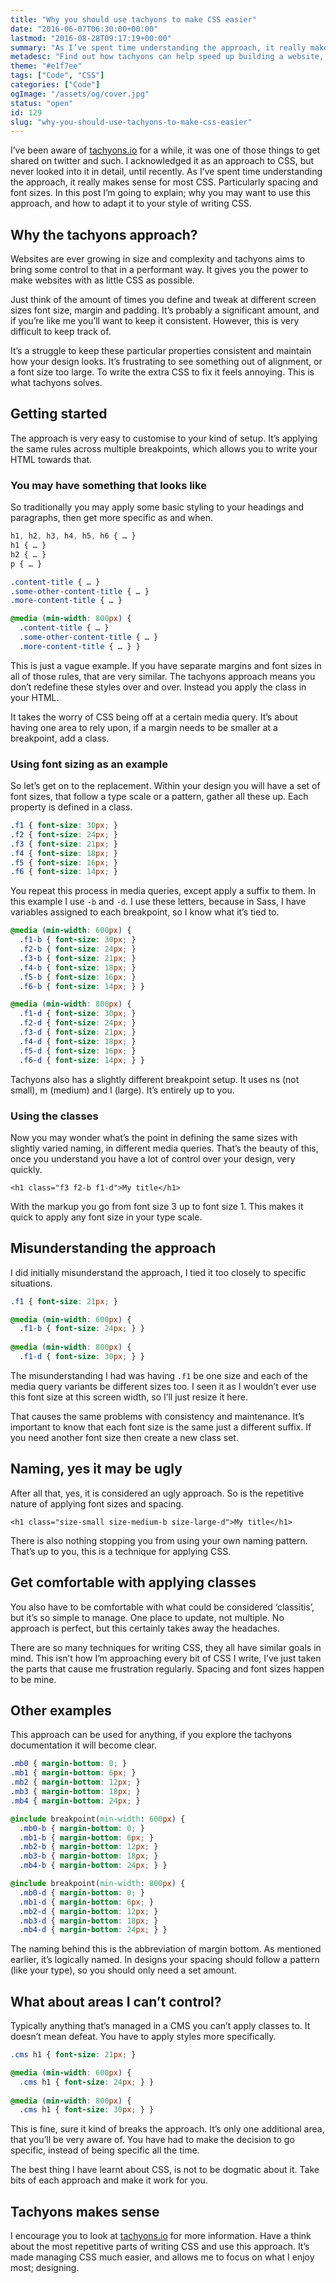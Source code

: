 ```yaml
---
title: "Why you should use tachyons to make CSS easier"
date: "2016-06-07T06:30:00+00:00"
lastmod: "2016-08-28T09:17:19+00:00"
summary: "As I’ve spent time understanding the approach, it really makes sense for most CSS. Particularly spacing and font sizes. In this post I’m going to explain; why you may want to use this approach, and how to adapt it to your style of writing CSS."
metadesc: "Find out how tachyons can help speed up building a website, but most of all keep things expected and consistent."
theme: "#e1f7ee"
tags: ["Code", "CSS"]
categories: ["Code"]
ogImage: "/assets/og/cover.jpg"
status: "open"
id: 129
slug: "why-you-should-use-tachyons-to-make-css-easier"
---
```


I’ve been aware of [tachyons.io](http://tachyons.io) for a while, it was one of those things to get shared on twitter and such. I acknowledged it as an approach to CSS, but never looked into it in detail, until recently. As I’ve spent time understanding the approach, it really makes sense for most CSS. Particularly spacing and font sizes. In this post I’m going to explain; why you may want to use this approach, and how to adapt it to your style of writing CSS.

## Why the tachyons approach?
Websites are ever growing in size and complexity and tachyons aims to bring some control to that in a performant way. It gives you the power to make websites with as little CSS as possible.

Just think of the amount of times you define and tweak at different screen sizes font size, margin and padding. It’s probably a significant amount, and if you’re like me you’ll want to keep it consistent. However, this is very difficult to keep track of.

It’s a struggle to keep these particular properties consistent and maintain how your design looks. It’s frustrating to see something out of alignment, or a font size too large. To write the extra CSS to fix it feels annoying. This is what tachyons solves.

## Getting started
The approach is very easy to customise to your kind of setup. It’s applying the same rules across multiple breakpoints, which allows you to write your HTML towards that.

### You may have something that looks like
So traditionally you may apply some basic styling to your headings and paragraphs, then get more specific as and when.

```css
h1, h2, h3, h4, h5, h6 { … }
h1 { … }
h2 { … }
p { … }

.content-title { … }
.some-other-content-title { … }
.more-content-title { … }

@media (min-width: 800px) {
  .content-title { … }
  .some-other-content-title { … }
  .more-content-title { … } }
```

This is just a vague example. If you have separate margins and font sizes in all of those rules, that are very similar. The tachyons approach means you don’t redefine these styles over and over. Instead you apply the class in your HTML.

It takes the worry of CSS being off at a certain media query. It’s about having one area to rely upon, if a margin needs to be smaller at a breakpoint, add a class.

### Using font sizing as an example
So let’s get on to the replacement. Within your design you will have a set of font sizes, that follow a type scale or a pattern, gather all these up. Each property is defined in a class.

```css
.f1 { font-size: 30px; }
.f2 { font-size: 24px; }
.f3 { font-size: 21px; }
.f4 { font-size: 18px; }
.f5 { font-size: 16px; }
.f6 { font-size: 14px; }
```

You repeat this process in media queries, except apply a suffix to them. In this example I use `-b` and `-d`. I use these letters, because in Sass, I have variables assigned to each breakpoint, so I know what it’s tied to.

```css
@media (min-width: 600px) {
  .f1-b { font-size: 30px; }
  .f2-b { font-size: 24px; }
  .f3-b { font-size: 21px; }
  .f4-b { font-size: 18px; }
  .f5-b { font-size: 16px; }
  .f6-b { font-size: 14px; } }

@media (min-width: 800px) {
  .f1-d { font-size: 30px; }
  .f2-d { font-size: 24px; }
  .f3-d { font-size: 21px; }
  .f4-d { font-size: 18px; }
  .f5-d { font-size: 16px; }
  .f6-d { font-size: 14px; } }
```

Tachyons also has a slightly different breakpoint setup. It uses  ns (not small), m (medium) and l (large). It’s entirely up to you.

### Using the classes
Now you may wonder what’s the point in defining the same sizes with slightly varied naming, in different media queries. That’s the beauty of this, once you understand you have a lot of control over your design, very quickly.

```markup
<h1 class="f3 f2-b f1-d">My title</h1>
```

With the markup you go from font size 3 up to font size 1. This makes it quick to apply any font size in your type scale.

## Misunderstanding the approach
I did initially misunderstand the approach, I tied it too closely to specific situations.

```css
.f1 { font-size: 21px; }

@media (min-width: 600px) {
  .f1-b { font-size: 24px; } }
  
@media (min-width: 800px) {
  .f1-d { font-size: 30px; } }
```

The misunderstanding I had was having `.f1` be one size and each of the media query variants be different sizes too. I seen it as I wouldn’t ever use this font size at this screen width, so I’ll just resize it here.

That causes the same problems with consistency and maintenance. It’s important to know that each font size is the same just a different suffix. If you need another font size then create a new class set.

## Naming, yes it may be ugly
After all that, yes, it is considered an ugly approach. So is the repetitive nature of applying font sizes and spacing.

```markup
<h1 class="size-small size-medium-b size-large-d">My title</h1>
```

There is also nothing stopping you from using your own naming pattern. That’s up to you, this is a technique for applying CSS.

## Get comfortable with applying classes
You also have to be comfortable with what could be considered ‘classitis’, but it’s so simple to manage. One place to update, not multiple. No approach is perfect, but this certainly takes away the headaches.

There are so many techniques for writing CSS, they all have similar goals in mind. This isn’t how I’m approaching every bit of CSS I write, I’ve just taken the parts that cause me frustration regularly. Spacing and font sizes happen to be mine. 

## Other examples
This approach can be used for anything, if you explore the tachyons documentation it will become clear.

```css
.mb0 { margin-bottom: 0; } 
.mb1 { margin-bottom: 6px; }
.mb2 { margin-bottom: 12px; }
.mb3 { margin-bottom: 18px; }
.mb4 { margin-bottom: 24px; }

@include breakpoint(min-width: 600px) {
  .mb0-b { margin-bottom: 0; }
  .mb1-b { margin-bottom: 6px; }
  .mb2-b { margin-bottom: 12px; }
  .mb3-b { margin-bottom: 18px; }
  .mb4-b { margin-bottom: 24px; } }

@include breakpoint(min-width: 800px) {
  .mb0-d { margin-bottom: 0; }
  .mb1-d { margin-bottom: 6px; }
  .mb2-d { margin-bottom: 12px; }
  .mb3-d { margin-bottom: 18px; }
  .mb4-d { margin-bottom: 24px; } }
```

The naming behind this is the abbreviation of margin bottom. As mentioned earlier, it’s logically named. In designs your spacing should follow a pattern (like your type), so you should only need a set amount.

## What about areas I can’t control?
Typically anything that’s managed in a CMS you can’t apply classes to. It doesn’t mean defeat. You have to apply styles more specifically.

```css
.cms h1 { font-size: 21px; }

@media (min-width: 600px) { 
  .cms h1 { font-size: 24px; } }
    
@media (min-width: 800px) { 
  .cms h1 { font-size: 30px; } } 
```

This is fine, sure it kind of breaks the approach. It’s only one additional area, that you’ll be very aware of. You have had to make the decision to go specific, instead of being specific all the time.

The best thing I have learnt about CSS, is not to be dogmatic about it. Take bits of each approach and make it work for you.

## Tachyons makes sense
I encourage you to look at [tachyons.io](http://tachyons.io) for more information. Have a think about the most repetitive parts of writing CSS and use this approach. It’s made managing CSS much easier, and allows me to focus on what I enjoy most; designing.